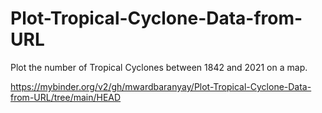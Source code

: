 # Plot-Tropical-Cyclone-Data-from-URL
Plot the number of Tropical Cyclones between 1842 and 2021 on a map.


https://mybinder.org/v2/gh/mwardbaranyay/Plot-Tropical-Cyclone-Data-from-URL/tree/main/HEAD
